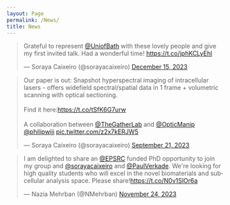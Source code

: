 ```yaml
---
layout: Page
permalink: /News/
title: News
---
```


<blockquote class="twitter-tweet" data-theme="dark"><p lang="en" dir="ltr">Grateful to represent <a href="https://twitter.com/UniofBath?ref_src=twsrc%5Etfw">@UniofBath</a> with these lovely people and give my first invited talk. Had a wonderful time! <a href="https://t.co/jphKCLyEhl">https://t.co/jphKCLyEhl</a></p>&mdash; Soraya Caixeiro (@sorayacaixeiro) <a href="https://twitter.com/sorayacaixeiro/status/1735756753113886885?ref_src=twsrc%5Etfw">December 15, 2023</a></blockquote> <script async src="https://platform.twitter.com/widgets.js" charset="utf-8"></script> 



<blockquote class="twitter-tweet" data-theme="dark"><p lang="en" dir="ltr">Our paper is out: Snapshot hyperspectral imaging of intracellular lasers - offers widefield spectral/spatial data in 1 frame + volumetric scanning with optical sectioning.<br><br>Find it here:<a href="https://t.co/tSfK6G7urw">https://t.co/tSfK6G7urw</a> <br><br>A collaboration between <a href="https://twitter.com/TheGatherLab?ref_src=twsrc%5Etfw">@TheGatherLab</a> and <a href="https://twitter.com/OpticManip?ref_src=twsrc%5Etfw">@OpticManip</a> <a href="https://twitter.com/philipwiji?ref_src=twsrc%5Etfw">@philipwiji</a> <a href="https://t.co/z2x7kERJW5">pic.twitter.com/z2x7kERJW5</a></p>&mdash; Soraya Caixeiro (@sorayacaixeiro) <a href="https://twitter.com/sorayacaixeiro/status/1704781593326371128?ref_src=twsrc%5Etfw">September 21, 2023</a></blockquote> <script async src="https://platform.twitter.com/widgets.js" charset="utf-8"></script> 


<blockquote class="twitter-tweet" data-theme="dark"><p lang="en" dir="ltr">I am delighted to share an <a href="https://twitter.com/EPSRC?ref_src=twsrc%5Etfw">@EPSRC</a> funded PhD opportunity to join my group and <a href="https://twitter.com/sorayacaixeiro?ref_src=twsrc%5Etfw">@sorayacaixeiro</a> and <a href="https://twitter.com/PaulVerkade?ref_src=twsrc%5Etfw">@PaulVerkade</a>. We&#39;re looking for high quality students who will excel in the novel biomaterials and subcellular analysis space. Please share!<a href="https://t.co/N0v1SlOr6a">https://t.co/N0v1SlOr6a</a></p>&mdash; Nazia Mehrban (@NMehrban) <a href="https://twitter.com/NMehrban/status/1727997062967328788?ref_src=twsrc%5Etfw">November 24, 2023</a></blockquote> <script async src="https://platform.twitter.com/widgets.js" charset="utf-8"></script> 
